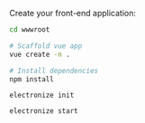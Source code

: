 


Create your front-end application:
```bash
cd wwwroot

# Scaffold vue app
vue create -n .

# Install dependencies
npm install
```

```
electronize init

electronize start
```